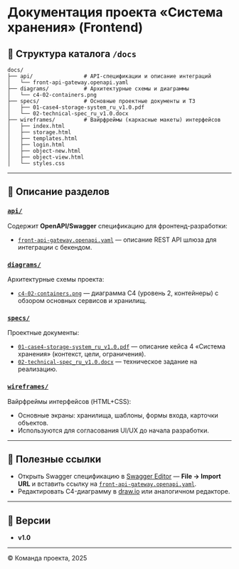 # Документация проекта «Система хранения» (Frontend)

## 📂 Структура каталога `/docs`

```
docs/
├── api/                # API-спецификации и описание интеграций
│   └── front-api-gateway.openapi.yaml
├── diagrams/           # Архитектурные схемы и диаграммы
│   └── c4-02-containers.png
├── specs/              # Основные проектные документы и ТЗ
│   ├── 01-case4-storage-system_ru_v1.0.pdf
│   └── 02-technical-spec_ru_v1.0.docx
├── wireframes/         # Вайрфреймы (каркасные макеты) интерфейсов
│   ├── index.html
│   ├── storage.html
│   ├── templates.html
│   ├── login.html
│   ├── object-new.html
│   ├── object-view.html
│   └── styles.css
```

---

## 📑 Описание разделов

### [`api/`](./api)

Содержит **OpenAPI/Swagger** спецификацию для фронтенд-разработки:

- [`front-api-gateway.openapi.yaml`](./api/front-api-gateway.openapi.yaml) — описание REST API шлюза для интеграции с бекендом.

### [`diagrams/`](./diagrams)

Архитектурные схемы проекта:

- [`c4-02-containers.png`](./diagrams/c4-02-containers.png) — диаграмма C4 (уровень 2, контейнеры) с обзором основных сервисов и хранилищ.

### [`specs/`](./specs)

Проектные документы:

- [`01-case4-storage-system_ru_v1.0.pdf`](./specs/01-case4-storage-system_ru_v1.0.pdf) — описание кейса 4 «Система хранения» (контекст, цели, ограничения).
- [`02-technical-spec_ru_v1.0.docx`](./specs/02-technical-spec_ru_v1.0.docx) — техническое задание на реализацию.

### [`wireframes/`](./wireframes)

Вайрфреймы интерфейсов (HTML+CSS):

- Основные экраны: хранилища, шаблоны, формы входа, карточки объектов.
- Используются для согласования UI/UX до начала разработки.

---

## 🔗 Полезные ссылки

- Открыть Swagger спецификацию в [Swagger Editor](https://editor.swagger.io/) — **File → Import URL** и вставить ссылку на [`front-api-gateway.openapi.yaml`](./api/front-api-gateway.openapi.yaml).
- Редактировать C4-диаграмму в [draw.io](https://app.diagrams.net/) или аналогичном редакторе.

---

## 📜 Версии

- **v1.0**

---

© Команда проекта, 2025
